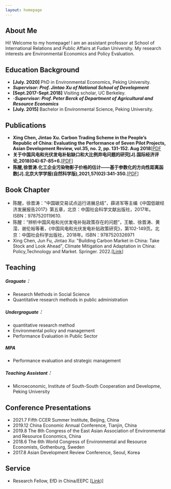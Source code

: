 ```yaml
---
layout: homepage
---
```


## About Me

Hi! Welcome to my homepage! I am an assistant professor at School of International Relations and Public Affairs at Fudan University. My research interests are Environmental Economics and Policy Evaluation.

## Education Background

- **[July. 2020]** PhD in Environmental Economics, Peking University.
- ***Supervisor: Prof. Jintao Xu of National School of Development***
- **[Sept.2017-Sept.2018]** Visiting scholar, UC Berkeley.
- -***Supervisor: Prof. Peter Berck of Department of Agricultural and Resource Economics***
- **[July. 2015]** Bachelor in Environmental Science, Peking University.

## Publications
- **Xing Chen, Jintao Xu. Carbon Trading Scheme in the People’s Republic of China: Evaluating the Performance of Seven Pilot Projects, Asian Development Review, vol.35, no. 2, pp. 131-152. Aug 2018**[[PDF]([https://arxiv.org/pdf/2002.10211.pdf])
- **关于中国风电和光伏发电补贴缺口和大比例弃电问题的研究[J].国际经济评论,2018(04):67-85+6.**[[PDF]([http://papers.nips.cc/paper/9216-learning-to-self-train-for-semi-supervised-few-shot-classification.pdf])]
- **陈醒,徐晋涛.化工企业污染物影子价格的估计——基于参数化的方向性距离函数[J].北京大学学报(自然科学版),2021,57(02):341-350.**[[PDF]([http://papers.nips.cc/paper/9216-learning-to-self-train-for-semi-supervised-few-shot-classification.pdf])]

## Book Chapter
- 陈醒，徐晋涛：“中国碳交易试点运行进展总结”，薛进军等主编《中国低碳经济发展报告2017》第五章，北京：中国社会科学文献出版社，2017年。ISBN：9787520119610.
- 陈醒：“辨析中国风电和光伏发电补贴政策存在的问题”，王敏、徐晋涛、黄滢、谢伦裕等著，《中国风电和光伏发电补贴政策研究》，第102-149页。北京：中国社会科学出版社，2018年。ISBN：9787520326971
- Xing Chen, Jun Fu, Jintao Xu: "Building Carbon Market in China: Take Stock and Look Ahead", Climate Mitigation and Adaptation in China: Policy,Technology and Market.  Springer. 2022.[[Link]([http://papers.nips.cc/paper/9216-learning-to-self-train-for-semi-supervised-few-shot-classification.pdf](https://webvpn.fudan.edu.cn/https/77726476706e69737468656265737421fbf952d2243e635930068cb8/kcms/detail/detail.aspx?dbcode=CJFD&dbname=CJFDLAST2018&filename=GJPP201804005&uniplatform=NZKPT&v=MY23A1ckSLSZTyb5XPa4j7QkPXk3Y_fQJAJsdN2Jp5l6nsMKFDgOh2Az05iLQMy1))]

## Teaching
##### Graguate：
- Research Methods in Social Science
- Quantitative research methods in public administration
##### Undergraguate：
 - quantitative research method
 - Environmental policy and management
 - Performance Evaluation in Public Sector
##### MPA
- Performance evaluation and strategic management
##### Teaching Assistant：
- Microeconomic, Institute of South-South Cooperation and Developme, Peking University


## Conference Presentations
- 2021.7  Fifth CCER Summer Institute, Beijing, China
- 2019.12 China Economic Annual Conference, Tianjin, China
- 2019.8 The 8th Congress of the East Asian Association of Environmental and Resource Economics, China
- 2018.6 The 6th World Congress of Environmental and Resource Economists, Gothenburg, Sweden
- 2017.8 Asian Development Review Conference, Seoul, Korea


## Service
- Research Fellow, EfD in China/EEPC [[Link]([(https://efdinitiative.org/about-efd/people/chen-xing)))]

